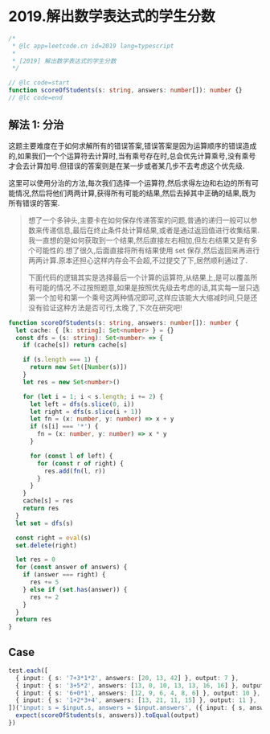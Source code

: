 # 2019.解出数学表达式的学生分数

```ts
/*
 * @lc app=leetcode.cn id=2019 lang=typescript
 *
 * [2019] 解出数学表达式的学生分数
 */

// @lc code=start
function scoreOfStudents(s: string, answers: number[]): number {}
// @lc code=end
```

## 解法 1: 分治

这题主要难度在于如何求解所有的错误答案,错误答案是因为运算顺序的错误造成的,如果我们一个个运算符去计算时,当有乘号存在时,总会优先计算乘号,没有乘号才会去计算加号.但错误的答案则是在某一步或者某几步不去考虑这个优先级.

这里可以使用分治的方法,每次我们选择一个运算符,然后求得左边和右边的所有可能情况,然后将他们两两计算,获得所有可能的结果,然后去掉其中正确的结果,既为所有错误的答案.

> 想了一个多钟头,主要卡在如何保存传递答案的问题,普通的递归一般可以参数来传递信息,最后在终止条件处计算结果,或者是通过返回值进行收集结果.我一直想的是如何获取到一个结果,然后直接左右相加,但左右结果又是有多个可能性的.想了很久,后面直接将所有结果使用 set 保存,然后返回来再进行两两计算.原本还担心这样内存会不会超,不过提交了下,居然顺利通过了.
>
> 下面代码的逻辑其实是选择最后一个计算的运算符,从结果上,是可以覆盖所有可能的情况.不过按照题意,如果是按照优先级去考虑的话,其实每一层只选第一个加号和第一个乘号这两种情况即可,这样应该能大大缩减时间,只是还没有验证这种方法是否可行,太晚了,下次在研究吧!

```ts
function scoreOfStudents(s: string, answers: number[]): number {
  let cache: { [k: string]: Set<number> } = {}
  const dfs = (s: string): Set<number> => {
    if (cache[s]) return cache[s]

    if (s.length === 1) {
      return new Set([Number(s)])
    }
    let res = new Set<number>()

    for (let i = 1; i < s.length; i += 2) {
      let left = dfs(s.slice(0, i))
      let right = dfs(s.slice(i + 1))
      let fn = (x: number, y: number) => x + y
      if (s[i] === '*') {
        fn = (x: number, y: number) => x * y
      }

      for (const l of left) {
        for (const r of right) {
          res.add(fn(l, r))
        }
      }
    }
    cache[s] = res
    return res
  }
  let set = dfs(s)

  const right = eval(s)
  set.delete(right)

  let res = 0
  for (const answer of answers) {
    if (answer === right) {
      res += 5
    } else if (set.has(answer)) {
      res += 2
    }
  }
  return res
}
```

## Case

```ts
test.each([
  { input: { s: '7+3*1*2', answers: [20, 13, 42] }, output: 7 },
  { input: { s: '3+5*2', answers: [13, 0, 10, 13, 13, 16, 16] }, output: 19 },
  { input: { s: '6+0*1', answers: [12, 9, 6, 4, 8, 6] }, output: 10 },
  { input: { s: '1+2*3+4', answers: [13, 21, 11, 15] }, output: 11 },
])('input: s = $input.s, answers = $input.answers', ({ input: { s, answers }, output }) => {
  expect(scoreOfStudents(s, answers)).toEqual(output)
})
```
